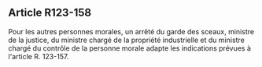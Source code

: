 Article R123-158
----
Pour les autres personnes morales, un arrêté du garde des sceaux, ministre de la
justice, du ministre chargé de la propriété industrielle et du ministre chargé
du contrôle de la personne morale adapte les indications prévues à l'article R.
123-157.
